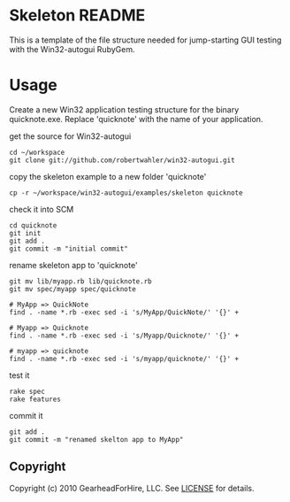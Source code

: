 Skeleton README
===============

This is a template of the file structure needed for jump-starting
GUI testing with the Win32-autogui RubyGem.


Usage
=====
Create a new Win32 application testing structure for the binary quicknote.exe.  Replace
'quicknote' with the name of your application.

get the source for Win32-autogui

    cd ~/workspace
    git clone git://github.com/robertwahler/win32-autogui.git

copy the skeleton example to a new folder 'quicknote'

    cp -r ~/workspace/win32-autogui/examples/skeleton quicknote

check it into SCM

    cd quicknote
    git init
    git add .
    git commit -m "initial commit"

rename skeleton app to 'quicknote'

    git mv lib/myapp.rb lib/quicknote.rb
    git mv spec/myapp spec/quicknote

    # MyApp => QuickNote
    find . -name *.rb -exec sed -i 's/MyApp/QuickNote/' '{}' +

    # Myapp => Quicknote
    find . -name *.rb -exec sed -i 's/Myapp/Quicknote/' '{}' +

    # myapp => quicknote
    find . -name *.rb -exec sed -i 's/myapp/quicknote/' '{}' +

test it

    rake spec
    rake features


commit it

    git add .
    git commit -m "renamed skelton app to MyApp"

Copyright
---------

Copyright (c) 2010 GearheadForHire, LLC. See [LICENSE](LICENSE) for details.
